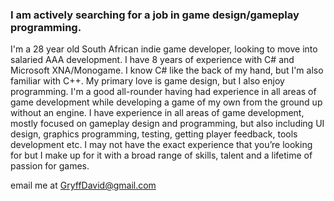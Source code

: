 ### I am actively searching for a job in game design/gameplay programming.
I'm a 28 year old South African indie game developer, looking to move into salaried AAA development. I have 8 years of experience with C# and Microsoft XNA/Monogame. I know C# like the back of my hand, but I'm also familiar with C++. My primary love is game design, but I also enjoy programming. I'm a good all-rounder having had experience in all areas of game development while developing a game of my own from the ground up without an engine. I have experience in all areas of game development, mostly focused on gameplay design and programming, but also including UI design, graphics programming, testing, getting player feedback, tools development etc. I may not have the exact experience that you’re looking for but I make up for it with a broad range of skills, talent and a lifetime of passion for games.

email me at GryffDavid@gmail.com

<!--
**GryffDavid/gryffdavid** is a ✨ _special_ ✨ repository because its `README.md` (this file) appears on your GitHub profile.

Here are some ideas to get you started:

- 🔭 I’m currently working on ...
- 🌱 I’m currently learning ...
- 👯 I’m looking to collaborate on ...
- 🤔 I’m looking for help with ...
- 💬 Ask me about ...
- 📫 How to reach me: ...
- 😄 Pronouns: ...
- ⚡ Fun fact: ...
-->
